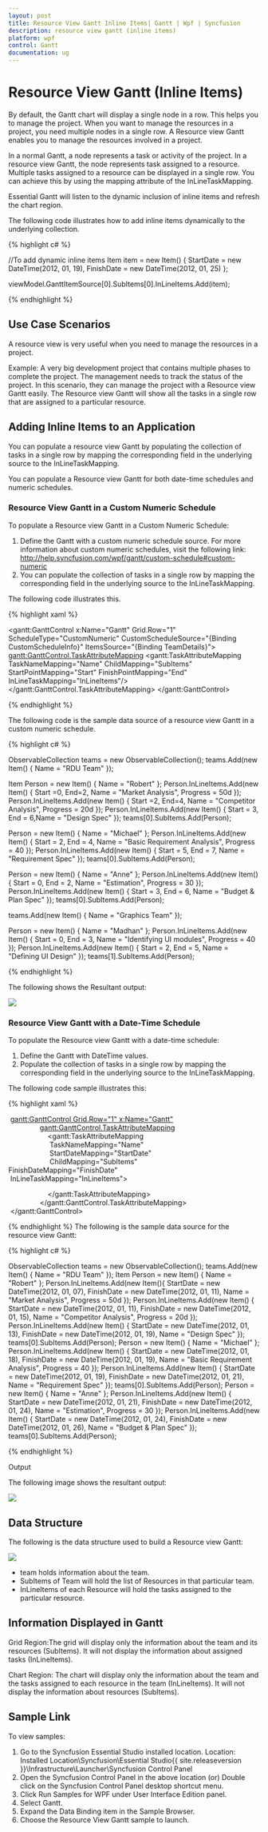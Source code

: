 ```yaml
---
layout: post
title: Resource View Gantt Inline Items| Gantt | Wpf | Syncfusion
description: resource view gantt (inline items)
platform: wpf
control: Gantt
documentation: ug
---
```


# Resource View Gantt (Inline Items)

By default, the Gantt chart will display a single node in a row. This helps you to manage the project. When you want to manage the resources in a project, you need multiple nodes in a single row. A Resource view Gantt enables you to manage the resources involved in a project.

In a normal Gantt, a node represents a task or activity of the project. In a resource view Gantt, the node represents task assigned to a resource. Multiple tasks assigned to a resource can be displayed in a single row. You can achieve this by using the mapping attribute of the InLineTaskMapping. 

Essential Gantt will listen to the dynamic inclusion of inline items and refresh the chart region.

The following code illustrates how to add inline items dynamically to the underlying collection.


{% highlight c# %}


//To add dynamic inline items
Item item = new Item() 
{ 
    StartDate = new DateTime(2012, 01, 19), 
    FinishDate = new DateTime(2012, 01, 25) 
};

viewModel.GanttItemSource[0].SubItems[0].InLineItems.Add(item);

{% endhighlight  %}



## Use Case Scenarios

A resource view is very useful when you need to manage the resources in a project.

Example: A very big development project that contains multiple phases to complete the project. The management needs to track the status of the project. In this scenario, they can manage the project with a Resource view Gantt easily. The Resource view Gantt will show all the tasks in a single row that are assigned to a particular resource.

## Adding Inline Items to an Application 

You can populate a resource view Gantt by populating the collection of tasks in a single row by mapping the corresponding field in the underlying source to the InLineTaskMapping. 

You can populate a Resource view Gantt for both date-time schedules and numeric schedules. 

### Resource View Gantt in a Custom Numeric Schedule

To populate a Resource view Gantt in a Custom Numeric Schedule:

1. Define the Gantt with a custom numeric schedule source. For more information about custom numeric schedules, visit the following link: <http://help.syncfusion.com/wpf/gantt/custom-schedule#custom-numeric>
2. You can populate the collection of tasks in a single row by mapping the corresponding field in the underlying source to the InLineTaskMapping.

The following code illustrates this.


{% highlight xaml %}

<gantt:GanttControl x:Name="Gantt"
                    Grid.Row="1"
                    ScheduleType="CustomNumeric"
                    CustomScheduleSource="{Binding CustomScheduleInfo}"
                    ItemsSource="{Binding TeamDetails}">
    <gantt:GanttControl.TaskAttributeMapping>
        <gantt:TaskAttributeMapping TaskNameMapping="Name"
                                    ChildMapping="SubItems"
                                    StartPointMapping="Start"
                                    FinishPointMapping="End"
                                    InLineTaskMapping="InLineItems"/>
    </gantt:GanttControl.TaskAttributeMapping>
</gantt:GanttControl>

{% endhighlight  %}

The following code is the sample data source of a resource view Gantt in a custom numeric schedule.


{% highlight c# %}


ObservableCollection<Item> teams = new ObservableCollection<Item>();
teams.Add(new Item() { Name = "RDU Team" });

Item Person = new Item() { Name = "Robert" };
Person.InLineItems.Add(new Item() { Start =0, End=2, Name = "Market Analysis", Progress = 50d });
Person.InLineItems.Add(new Item() { Start =2, End=4, Name = "Competitor Analysis", Progress = 20d });
Person.InLineItems.Add(new Item() { Start = 3, End = 6,Name = "Design Spec" });
teams[0].SubItems.Add(Person);

Person = new Item() { Name = "Michael" };
Person.InLineItems.Add(new Item() { Start = 2, End = 4, Name = "Basic Requirement Analysis", Progress = 40 });
Person.InLineItems.Add(new Item() { Start = 5, End = 7, Name = "Requirement Spec" });
teams[0].SubItems.Add(Person);

Person = new Item() { Name = "Anne" };
Person.InLineItems.Add(new Item() { Start = 0, End = 2, Name = "Estimation", Progress = 30 });
Person.InLineItems.Add(new Item() { Start = 3, End = 6, Name = "Budget & Plan Spec" });
teams[0].SubItems.Add(Person);

teams.Add(new Item() { Name = "Graphics Team" });

Person = new Item() { Name = "Madhan" };
Person.InLineItems.Add(new Item() { Start = 0, End = 3, Name = "Identifying UI modules", Progress = 40 });
Person.InLineItems.Add(new Item() { Start = 2, End = 5, Name = "Defining UI Design" });
teams[1].SubItems.Add(Person);

{% endhighlight  %}

The following shows the Resultant output:



![](Resource-View-Gantt-Inline-Items_images/Resource-View-Gantt-Inline-Items_img1.png)



### Resource View Gantt with a Date-Time Schedule

To populate the Resource view Gantt with a date-time schedule:

1. Define the Gantt with DateTime values.
2. Populate the collection of tasks in a single row by mapping the corresponding field in the underlying source to the InLineTaskMapping.

The following code sample illustrates this:


{% highlight xaml %}




 <gantt:GanttControl Grid.Row="1" x:Name="Gantt">
                <gantt:GanttControl.TaskAttributeMapping>
                    <gantt:TaskAttributeMapping       
                     TaskNameMapping="Name"      
                     StartDateMapping="StartDate"   
                     ChildMapping="SubItems"   
                      FinishDateMapping="FinishDate"   
                     InLineTaskMapping="InLineItems">

                    </gantt:TaskAttributeMapping>
                </gantt:GanttControl.TaskAttributeMapping>
 </gantt:GanttControl>


{% endhighlight  %}
The following is the sample data source for the resource view Gantt:

{% highlight c# %}





ObservableCollection<Item> teams = new ObservableCollection<Item>();
teams.Add(new Item() { Name = "RDU Team" });
Item Person = new Item() { Name = "Robert" };
Person.InLineItems.Add(new Item(){ StartDate = new DateTime(2012, 01, 07), FinishDate = new DateTime(2012, 01, 11), Name = "Market Analysis", Progress = 50d });
Person.InLineItems.Add(new Item() { StartDate = new DateTime(2012, 01, 11), FinishDate = new DateTime(2012, 01, 15), Name = "Competitor Analysis", Progress = 20d });
Person.InLineItems.Add(new Item() { StartDate = new DateTime(2012, 01, 13), FinishDate = new DateTime(2012, 01, 19), Name = "Design Spec" });
teams[0].SubItems.Add(Person);
Person = new Item() { Name = "Michael" };
Person.InLineItems.Add(new Item() { StartDate = new DateTime(2012, 01, 18), FinishDate = new DateTime(2012, 01, 19), Name = "Basic Requirement Analysis", Progress = 40 });
Person.InLineItems.Add(new Item() { StartDate = new DateTime(2012, 01, 19), FinishDate = new DateTime(2012, 01, 21), Name = "Requirement Spec" });
teams[0].SubItems.Add(Person);
Person = new Item() { Name = "Anne" };
Person.InLineItems.Add(new Item() { StartDate = new DateTime(2012, 01, 21), FinishDate = new DateTime(2012, 01, 24), Name = "Estimation", Progress = 30 });
Person.InLineItems.Add(new Item() { StartDate = new DateTime(2012, 01, 24), FinishDate = new DateTime(2012, 01, 26), Name = "Budget & Plan Spec" });
teams[0].SubItems.Add(Person);

{% endhighlight  %}

Output

The following image shows the resultant output:



![](Resource-View-Gantt-Inline-Items_images/Resource-View-Gantt-Inline-Items_img2.png)





## Data Structure

The following is the data structure used to build a Resource view Gantt: 



![](Resource-View-Gantt-Inline-Items_images/Resource-View-Gantt-Inline-Items_img3.png)



* team holds information about the team. 
* SubItems of Team will hold the list of Resources in that particular team.
* InLineItems of each Resource will hold the tasks assigned to the particular resource.

## Information Displayed in Gantt

Grid Region:The grid will display only the information about the team and its resources (SubItems). It will not display the information about assigned tasks (InLineItems).

Chart Region: The chart will display only the information about the team and the tasks assigned to each resource in the team (InLineItems). It will not display the information about resources (SubItems).

## Sample Link

To view samples: 

1. Go to the Syncfusion Essential Studio installed location. 
    Location: Installed Location\Syncfusion\Essential Studio\{{ site.releaseversion }}\Infrastructure\Launcher\Syncfusion Control Panel 
2. Open the Syncfusion Control Panel in the above location (or) Double click on the Syncfusion Control Panel desktop shortcut menu.
3. Click Run Samples for WPF under User Interface Edition panel.
4. Select Gantt.
5. Expand the Data Binding item in the Sample Browser.
6. Choose the Resource View Gantt sample to launch. 



